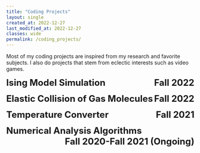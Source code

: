 ```yaml
---
title: "Coding Projects"
layout: single
created_at: 2022-12-27
last_modified_at: 2022-12-27
classes: wide
permalink: /coding_projects/
---
```


Most of my coding projects are inspired from my research and favorite subjects. I also do projects that stem from eclectic interests such as video games. 


<p style="text-align: left;">
    <font size="+2">
    <strong>Ising Model Simulation
    <span style="float:right;">
        Fall 2022
    </span>
    </strong>
    </font>
</p>

<p style="text-align: left;">
    <font size="+2">
    <strong>Elastic Collision of Gas Molecules
    <span style="float:right;">
        Fall 2022
    </span>
    </strong>
    </font>
</p>

<p style="text-align: left;">
    <font size="+2">
    <strong>Temperature Converter
    <span style="float:right;">
        Fall 2021
    </span>
    </strong>
    </font>
</p>

<p style="text-align: left;">
    <font size="+2">
    <strong>Numerical Analysis Algorithms
    <span style="float:right;">
        Fall 2020-Fall 2021 (Ongoing)
    </span>
    </strong>
    </font>
</p>